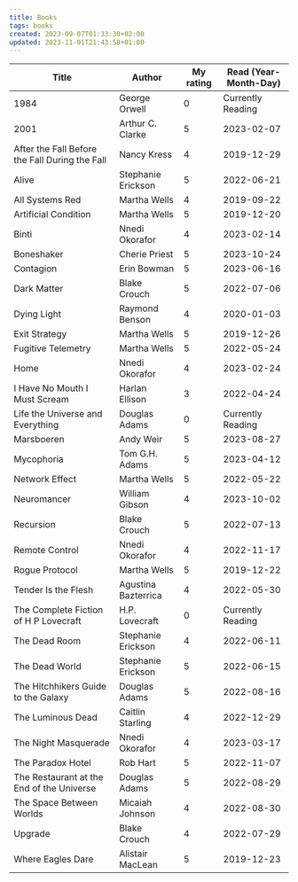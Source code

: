 ```yaml
---
title: Books
tags: books
created: 2023-09-07T01:33:30+02:00
updated: 2023-11-01T21:43:58+01:00
---
```


| Title | Author | My rating | Read (Year-Month-Day) |
| ----- | ------ | --------- | ---- |
| 1984                                                         | George Orwell                  | 0 | Currently Reading |
| 2001                                                         | Arthur C. Clarke               | 5 | 2023-02-07 |
| After the Fall Before the Fall During the Fall               | Nancy Kress                    | 4 | 2019-12-29 |
| Alive                                                        | Stephanie Erickson             | 5 | 2022-06-21 |
| All Systems Red                                              | Martha Wells                   | 4 | 2019-09-22 |
| Artificial Condition                                         | Martha Wells                   | 5 | 2019-12-20 |
| Binti                                                        | Nnedi Okorafor                 | 4 | 2023-02-14 |
| Boneshaker                                                   | Cherie Priest                  | 5 | 2023-10-24 |
| Contagion                                                    | Erin Bowman                    | 5 | 2023-06-16 |
| Dark Matter                                                  | Blake Crouch                   | 5 | 2022-07-06 |
| Dying Light                                                  | Raymond Benson                 | 4 | 2020-01-03 |
| Exit Strategy                                                | Martha Wells                   | 5 | 2019-12-26 |
| Fugitive Telemetry                                           | Martha Wells                   | 5 | 2022-05-24 |
| Home                                                         | Nnedi Okorafor                 | 4 | 2023-02-24 |
| I Have No Mouth  I Must Scream                               | Harlan Ellison                 | 3 | 2022-04-24 |
| Life the Universe and Everything                             | Douglas Adams                  | 0 | Currently Reading |
| Marsboeren                                                   | Andy Weir                      | 5 | 2023-08-27 |
| Mycophoria                                                   | Tom G.H. Adams                 | 5 | 2023-04-12 |
| Network Effect                                               | Martha Wells                   | 5 | 2022-05-22 |
| Neuromancer                                                  | William Gibson                 | 4 | 2023-10-02 |
| Recursion                                                    | Blake Crouch                   | 5 | 2022-07-13 |
| Remote Control                                               | Nnedi Okorafor                 | 4 | 2022-11-17 |
| Rogue Protocol                                               | Martha Wells                   | 5 | 2019-12-22 |
| Tender Is the Flesh                                          | Agustina Bazterrica            | 4 | 2022-05-30 |
| The Complete Fiction of H P Lovecraft                        | H.P. Lovecraft                 | 0 | Currently Reading |
| The Dead Room                                                | Stephanie Erickson             | 4 | 2022-06-11 |
| The Dead World                                               | Stephanie Erickson             | 5 | 2022-06-15 |
| The Hitchhikers Guide to the Galaxy                          | Douglas Adams                  | 5 | 2022-08-16 |
| The Luminous Dead                                            | Caitlin  Starling              | 4 | 2022-12-29 |
| The Night Masquerade                                         | Nnedi Okorafor                 | 4 | 2023-03-17 |
| The Paradox Hotel                                            | Rob Hart                       | 5 | 2022-11-07 |
| The Restaurant at the End of the Universe                    | Douglas Adams                  | 5 | 2022-08-29 |
| The Space Between Worlds                                     | Micaiah Johnson                | 4 | 2022-08-30 |
| Upgrade                                                      | Blake Crouch                   | 4 | 2022-07-29 |
| Where Eagles Dare                                            | Alistair MacLean               | 5 | 2019-12-23 |